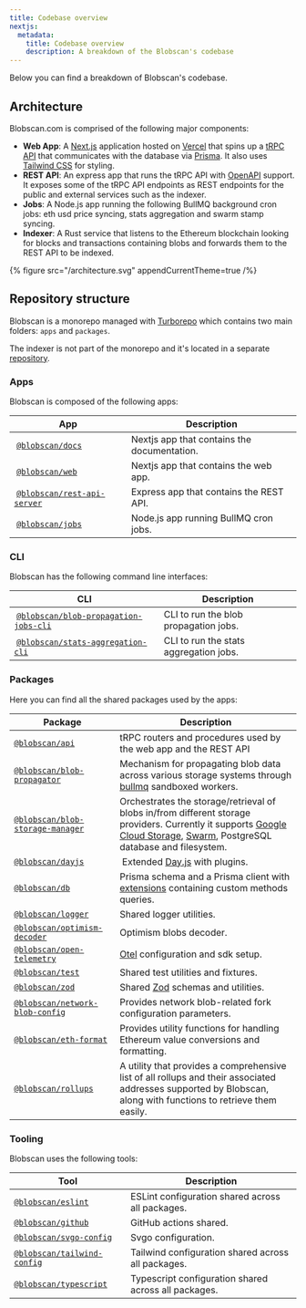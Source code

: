 ```yaml
---
title: Codebase overview
nextjs:
  metadata:
    title: Codebase overview
    description: A breakdown of the Blobscan's codebase
---
```


Below you can find a breakdown of Blobscan's codebase.

## Architecture

Blobscan.com is comprised of the following major components:

- **Web App**: A [Next.js](https://nextjs.org/) application hosted on [Vercel](https://vercel.com/) that spins up a [tRPC API](https://trpc.io) that communicates with the database via [Prisma](https://www.prisma.io/). It also uses [Tailwind CSS](https://tailwindcss.com/) for styling.
- **REST API**: An express app that runs the tRPC API with [OpenAPI](https://www.openapis.org/) support. It exposes some of the tRPC API endpoints as REST endpoints for the public and external services such as the indexer.
- **Jobs**: A Node.js app running the following BullMQ background cron jobs: eth usd price syncing, stats aggregation and swarm stamp syncing.
- **Indexer**: A Rust service that listens to the Ethereum blockchain looking for blocks and transactions containing blobs and forwards them to the REST API to be indexed.

{% figure  src="/architecture.svg" appendCurrentTheme=true /%}

## Repository structure

Blobscan is a monorepo managed with [Turborepo](https://turbo.build/) which contains two main folders: `apps` and `packages`.

The indexer is not part of the monorepo and it's located in a separate [repository](https://github.com/Blobscan/blobscan-indexer.rs/).

### Apps

Blobscan is composed of the following apps:

| App                                                                                                 | Description                                 |
| --------------------------------------------------------------------------------------------------- | ------------------------------------------- |
|  [`@blobscan/docs`](https://github.com/Blobscan/blobscan/tree/main/apps/docs)                       | Nextjs app that contains the documentation. |
|  [`@blobscan/web`](https://github.com/Blobscan/blobscan/tree/main/apps/web)                         | Nextjs app that contains the web app.       |
|  [`@blobscan/rest-api-server`](https://github.com/Blobscan/blobscan/tree/main/apps/rest-api-server) | Express app that contains the REST API.     |
|  [`@blobscan/jobs`](https://github.com/Blobscan/blobscan/tree/main/apps/jobs)                       | Node.js app running BullMQ cron jobs.       |

### CLI

Blobscan has the following command line interfaces:

| CLI                                                                                                                     | Description                            |
| ----------------------------------------------------------------------------------------------------------------------- | -------------------------------------- |
|  [`@blobscan/blob-propagation-jobs-cli`](https://github.com/Blobscan/blobscan/tree/main/clis/blob-propagation-jobs-cli) | CLI to run the blob propagation jobs.  |
|  [`@blobscan/stats-aggregation-cli`](https://github.com/Blobscan/blobscan/tree/main/clis/stats-aggregation-cli)         | CLI to run the stats aggregation jobs. |

### Packages

Here you can find all the shared packages used by the apps:

| Package                                                                                                          | Description                                                                                                                                                                                                                             |
| ---------------------------------------------------------------------------------------------------------------- | --------------------------------------------------------------------------------------------------------------------------------------------------------------------------------------------------------------------------------------- |
| [`@blobscan/api`](https://github.com/Blobscan/blobscan/tree/main/packages/api)                                   | tRPC routers and procedures used by the web app and the REST API                                                                                                                                                                        |
| [`@blobscan/blob-propagator`](https://github.com/Blobscan/blobscan/tree/main/packages/blob-propagator)           | Mechanism for propagating blob data across various storage systems through [bullmq](https://docs.bullmq.io/) sandboxed workers.                                                                                                         |
| [`@blobscan/blob-storage-manager`](https://github.com/Blobscan/blobscan/tree/main/packages/blob-storage-manager) | Orchestrates the storage/retrieval of blobs in/from different storage providers. Currently it supports [Google Cloud Storage](https://cloud.google.com/storage), [Swarm](https://www.ethswarm.org), PostgreSQL database and filesystem. |
| [`@blobscan/dayjs`](https://github.com/Blobscan/blobscan/tree/main/packages/dayjs)                               |  Extended [Day.js](https://day.js.org/) with plugins.                                                                                                                                                                                   |
| [`@blobscan/db`](https://github.com/Blobscan/blobscan/tree/main/packages/db)                                     | Prisma schema and a Prisma client with [extensions](https://www.prisma.io/docs/concepts/components/prisma-client/client-extensions) containing custom methods queries.                                                                  |
| [`@blobscan/logger`](https://github.com/Blobscan/blobscan/tree/main/packages/logger)                             | Shared logger utilities.                                                                                                                                                                                                                |
| [`@blobscan/optimism-decoder`](https://github.com/Blobscan/blobscan/tree/main/packages/optimism-decoder)         | Optimism blobs decoder.                                                                                                                                                                                                                 |
| [`@blobscan/open-telemetry`](https://github.com/Blobscan/blobscan/tree/main/packages/open-telemetry)             | [Otel](https://opentelemetry.io/) configuration and sdk setup.                                                                                                                                                                          |
| [`@blobscan/test`](https://github.com/Blobscan/blobscan/tree/main/packages/test)                                 | Shared test utilities and fixtures.                                                                                                                                                                                                     |
| [`@blobscan/zod`](https://github.com/Blobscan/blobscan/tree/main/packages/zod)                                   | Shared [Zod](https://zod.dev) schemas and utilities.                                                                                                                                                                                    |
| [`@blobscan/network-blob-config`](https://github.com/Blobscan/blobscan/tree/main/packages/network-blob-config)   | Provides network blob-related fork configuration parameters.                                                                                                                                                                            |
| [`@blobscan/eth-format`](https://github.com/Blobscan/blobscan/tree/main/packages/eth-format)                     | Provides utility functions for handling Ethereum value conversions and formatting.                                                                                                                                                      |
| [`@blobscan/rollups`](https://github.com/Blobscan/blobscan/tree/main/packages/rollups)                           | A utility that provides a comprehensive list of all rollups and their associated addresses supported by Blobscan, along with functions to retrieve them easily.                                                                         |

### Tooling

Blobscan uses the following tools:

| Tool                                                                                           | Description                                          |
| ---------------------------------------------------------------------------------------------- | ---------------------------------------------------- |
| [`@blobscan/eslint`](https://github.com/Blobscan/blobscan/tree/main/tooling/eslint)            | ESLint configuration shared across all packages.     |
| [`@blobscan/github`](https://github.com/Blobscan/blobscan/tree/main/tooling/github)            | GitHub actions shared.                               |
| [`@blobscan/svgo-config`](https://github.com/Blobscan/blobscan/tree/main/tooling/svgo)         | Svgo configuration.                                  |
| [`@blobscan/tailwind-config`](https://github.com/Blobscan/blobscan/tree/main/tooling/tailwind) | Tailwind configuration shared across all packages.   |
| [`@blobscan/typescript`](https://github.com/Blobscan/blobscan/tree/main/tooling/typescript)    | Typescript configuration shared across all packages. |
